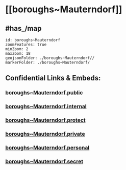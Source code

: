 # [[boroughs~Mauterndorf]] 


## #has_/map  



```leaflet
id: boroughs~Mauterndorf
zoomFeatures: true 
minZoom: 2 
maxZoom: 18
geojsonFolder: ./boroughs~Mauterndorf//
markerFolder: ./boroughs~Mauterndorf/
```



## Confidential Links & Embeds: 

### [boroughs~Mauterndorf.public](/_public/\Earth\Continent\Europe\Europe~Central\Austria\Austrias_States\Salzburg,State\counties~Salzburg\Tamsweg\cities~Tamsweg\Mauterndorfboroughs~Mauterndorf.public.md) 

### [boroughs~Mauterndorf.internal](/_internal/\Earth\Continent\Europe\Europe~Central\Austria\Austrias_States\Salzburg,State\counties~Salzburg\Tamsweg\cities~Tamsweg\Mauterndorfboroughs~Mauterndorf.internal.md) 

### [boroughs~Mauterndorf.protect](/_protect/\Earth\Continent\Europe\Europe~Central\Austria\Austrias_States\Salzburg,State\counties~Salzburg\Tamsweg\cities~Tamsweg\Mauterndorfboroughs~Mauterndorf.protect.md) 

### [boroughs~Mauterndorf.private](/_private/\Earth\Continent\Europe\Europe~Central\Austria\Austrias_States\Salzburg,State\counties~Salzburg\Tamsweg\cities~Tamsweg\Mauterndorfboroughs~Mauterndorf.private.md) 

### [boroughs~Mauterndorf.personal](/_personal/\Earth\Continent\Europe\Europe~Central\Austria\Austrias_States\Salzburg,State\counties~Salzburg\Tamsweg\cities~Tamsweg\Mauterndorfboroughs~Mauterndorf.personal.md) 

### [boroughs~Mauterndorf.secret](/_secret/\Earth\Continent\Europe\Europe~Central\Austria\Austrias_States\Salzburg,State\counties~Salzburg\Tamsweg\cities~Tamsweg\Mauterndorfboroughs~Mauterndorf.secret.md)

